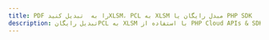 ---title: PDF را به  تبدیل کنیدXLSM، PCL به XLSM مبدل رایگان یا PHP SDKdescription: تبدیل رایگانPCL به XLSM با استفاده از PHP Cloud APIs & SDK همچنین اسناد PDF را در Cloud ایجاد، ویرایش و رندر کنید.---
